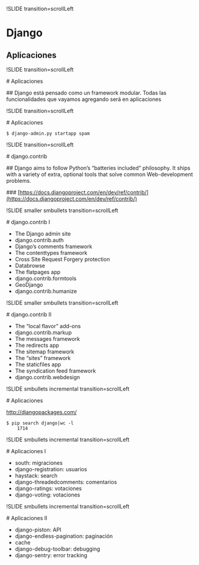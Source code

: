 !SLIDE  transition=scrollLeft

# Django
## Aplicaciones

!SLIDE transition=scrollLeft

# Aplicaciones

## Django está pensado como un framework modular. Todas las funcionalidades que vayamos agregando será en aplicaciones 

!SLIDE transition=scrollLeft

# Aplicaciones

    $ django-admin.py startapp spam

!SLIDE transition=scrollLeft

# django.contrib

## Django aims to follow Python’s “batteries included” philosophy. It ships with a variety of extra, optional tools that solve common Web-development problems.

### [https://docs.djangoproject.com/en/dev/ref/contrib/](https://docs.djangoproject.com/en/dev/ref/contrib/)

!SLIDE smaller smbullets transition=scrollLeft

# django.contrib I

* The Django admin site
* django.contrib.auth
* Django’s comments framework
* The contenttypes framework
* Cross Site Request Forgery protection
* Databrowse
* The flatpages app
* django.contrib.formtools
* GeoDjango
* django.contrib.humanize

!SLIDE smaller smbullets transition=scrollLeft

# django.contrib II

* The “local flavor” add-ons
* django.contrib.markup
* The messages framework
* The redirects app
* The sitemap framework
* The “sites” framework
* The staticfiles app
* The syndication feed framework
* django.contrib.webdesign

!SLIDE smbullets incremental transition=scrollLeft

# Aplicaciones 

http://djangopackages.com/

    $ pip search django|wc -l 
        1714

!SLIDE smbullets incremental transition=scrollLeft

# Aplicaciones I

* south: migraciones 
* django-registration: usuarios 
* haystack: search 
* django-threadedcomments: comentarios
* django-ratings: votaciones 
* django-voting: votaciones 

!SLIDE smbullets incremental transition=scrollLeft

# Aplicaciones II

* django-piston: API 
* django-endless-pagination: paginación 
* cache 
* django-debug-toolbar: debugging 
* django-sentry: error tracking

